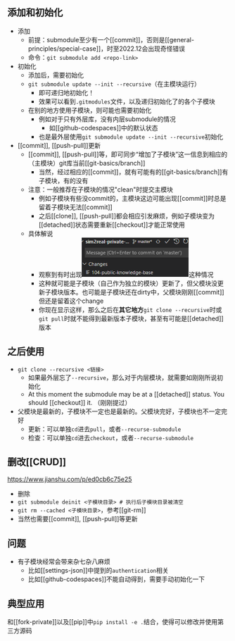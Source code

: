 ## 添加和初始化
- 添加
  - 前提：submodule至少有一个[[commit]]，否则是[[general-principles/special-case]]，时至2022.12会出现奇怪错误
  - 命令：`git submodule add <repo-link>`
- 初始化
  - 添加后，需要初始化
  - `git submodule update --init --recursive`（在主模块运行）
    - 即可递归地初始化！
    - 效果可以看到`.gitmodules`文件，以及递归初始化了的各个子模块
  - 在别的地方使用子模块，则可能也需要初始化
    - 例如对于只有外层库，没有内层submodule的情况
      - 如[[github-codespaces]]中的默认状态
    - 也是最外层使用`git submodule update --init --recursive`初始化
- [[commit]], [[push-pull]]更新
  - [[commit]], [[push-pull]]等，即可同步“增加了子模块”这一信息到相应的（主模块）git库当前[[git-basics/branch]]
    - 当然，经过相应的[[commit]]，就有可能有的[[git-basics/branch]]有子模块，有的没有
  - 注意：一般推荐在子模块的情况"clean"时提交主模块
    - 例如子模块有些没commit的，主模块这边可能出现[[commit]]时总是留着子模块无法[[commit]]
    - 之后[[clone]], [[push-pull]]都会相应引发麻烦，例如子模块变为[[detached]]状态需要重新[[checkout]]才能正常使用
  - 具体解说
    - 观察到有时出现![](submodule-update.png)这种情况
    - 这种就可能是子模块（自己作为独立的模块）更新了，但父模块没更新子模块版本。也可能是子模块还在dirty中，父模块刚刚[[commit]]但还是留着这个change
    - 你现在显示这样，那么之后在**其它地方**`git clone --recursive`时或`git pull`时就不能得到最新版本子模块，甚至有可能是[[detached]]版本
## 之后使用
- `git clone --recursive <链接>`
  - 如果最外层忘了`--recursive`，那么对于内层模块，就需要如刚刚所说初始化
  - At this moment the submodule may be at a [[detached]] status. You should [[checkout]] it. （刚刚提过）
- 父模块是最新的，子模块不一定也是最新的。父模块完好，子模块也不一定完好
  - 更新：可以单独`cd`进去`pull`，或者`--recurse-submodule`
  - 检查：可以单独`cd`进去`checkout`，或者`--recurse-submodule`
## 删改[[CRUD]]
https://www.jianshu.com/p/ed0cb6c75e25
- 删除
 - `git submodule deinit <子模块目录> # 执行后子模块目录被清空`
 - `git rm --cached <子模块目录>`，参考[[git-rm]]
 - 当然也需要[[commit]], [[push-pull]]等更新
## 问题
- 有子模块经常会带来杂七杂八麻烦
  - 比如[[settings-json]]中提到的`authentication`相关
  - 比如[[github-codespaces]]不能自动得到，需要手动初始化一下
## 典型应用
和[[fork-private]]以及[[pip]]中`pip install -e .`结合，使得可以修改并使用第三方源码